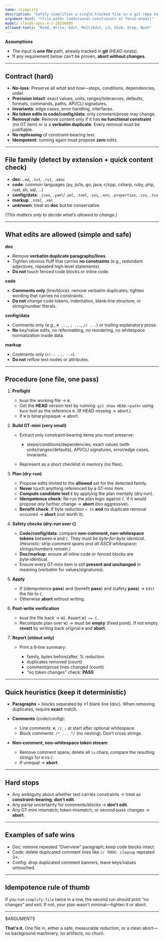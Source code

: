 ```yaml
---
name: /simplify
description: "Safely simplifies a single tracked file in a git repo to its most essential form without losing functional information. One-pass, dry-run guarded, idempotent."
argument-hint: "<file-path> [additional-constraints or focus-areas]"
model: claude-opus-4-1-20250805
allowed-tools: "Read, Write, Edit, MultiEdit, LS, Glob, Grep, Bash"
---
```

<!-- OPTIMIZATION_TIMESTAMP: 2025-08-27 10:35:53 -->

**Assumptions**

* The input is **one file** path, already tracked in **git** (HEAD exists).
* If any requirement below can’t be proven, **abort without changes**.

---

## Contract (hard)

* **No-loss**: Preserve all *what* and *how*—steps, conditions, dependencies, order.
* **Precision intact**: exact values, units, ranges/tolerances, defaults, formats, commands, paths, API/CLI signatures.
* **Invariants**: edge cases, error handling, interfaces.
* **No token edits in code/config/data**: only comment/prose may change.
* **Removal rule**: Remove content only if it has **no functional constraint** (no GT item) or is a **verbatim duplicate**. Every removal must be justifiable.
* **No rephrasing** of constraint‑bearing text.
* **Idempotent**: running again must propose **zero** edits.

---

## File family (detect by extension + quick content check)

* **doc**: `.md`, `.txt`, `.rst`, `.adoc`
* **code**: common languages (py, js/ts, go, java, c/cpp, csharp, ruby, php, rust, sh, sql, …)
* **config/data**: `.json`, `.yaml`/`.yml`, `.toml`, `.ini`, `.env`, `.properties`, `.csv`, `.tsv`
* **markup**: `.html`, `.xml`
* **unknown**: treat as **doc** but be conservative

*(This matters only to decide what’s allowed to change.)*

---

## What edits are allowed (simple and safe)

**doc**

* Remove **verbatim duplicate paragraphs/lines**.
* Tighten obvious fluff that carries **no constraints** (e.g., redundant adjectives, repeated high‑level statements).
* **Do not** touch fenced code blocks or inline code.

**code**

* **Comments only** (line/block): remove verbatim duplicates; tighten wording that carries no constraints.
* **Do not** change code tokens, indentation, blank‑line structure, or string/number literals.

**config/data**

* Comments only (e.g., `# ...`, `; ...`, `// ...`) or trailing explanatory prose.
* **No** key/value edits, no reformatting, no reordering, no whitespace normalization inside data.

**markup**

* Comments only (`<!-- ... -->`).
* **Do not** reflow text nodes or attributes.

---

## Procedure (one file, one pass)

1. **Preflight**

   * `Read` the working file → `W`.
   * Get the **HEAD** version text by running: `git show HEAD:<path>` using `Bash` tool as the reference `H`. (If HEAD missing → abort.)
   * If `W` is binary/opaque → abort.

2. **Build GT‑mini (very small)**

   * Extract only constraint‑bearing items you must preserve:

     * steps/conditions/dependencies, exact values (with units/ranges/defaults), API/CLI signatures, error/edge cases, invariants.
   * Represent as a short checklist in memory (no files).

3. **Plan (dry‑run)**

   * Propose edits limited to the **allowed** set for the detected family.
   * **Never** touch anything referenced by a GT‑mini item.
   * **Compute candidate text `C`** by applying the plan mentally (dry‑run).
   * **Idempotence check**: Re‑run the plan logic against `C`. If it would propose *any* further change → **abort** (too aggressive).
   * **Benefit check**: If byte reduction `< 1%` **and** no duplicate removal occurred → **abort** (not worth it).

4. **Safety checks (dry‑run over `C`)**

   * **Code/config/data**: compare **non‑comment, non‑whitespace tokens** between `W` and `C`. They must be *byte‑for‑byte identical*.
     *(Heuristic: strip comment spans and all ASCII whitespace; strings/numbers remain.)*
   * **Doc/markup**: ensure all inline code or fenced blocks are byte‑identical.
   * Ensure every GT‑mini item is still **present and unchanged** in meaning (verbatim for values/signatures).

5. **Apply**

   * If (idempotence **pass**) and (benefit **pass**) and (safety **pass**) → `Edit` the file to `C`.
   * Otherwise **abort** without writing.

6. **Post‑write verification**

   * `Read` the file back → `W2`. Assert `W2 == C`.
   * Recompute plan over `W2` → must be **empty** (fixed point). If not empty, **revert** by writing back original `W` and **abort**.

7. **Report (stdout only)**

   * Print a 6‑line summary:

     * family, bytes before/after, % reduction
     * duplicates removed (count)
     * comment/prose lines changed (count)
     * “no token changes” check: **PASS**

---

## Quick heuristics (keep it deterministic)

* **Paragraphs** = blocks separated by ≥1 blank line (doc). When removing duplicates, require **exact** match.
* **Comments** (code/config):

  * Line comments: `#`, `//`, `;` at start after optional whitespace.
  * Block comments: `/* ... */` (no nesting). Don’t cross strings.
* **Non‑comment, non‑whitespace token stream**:

  * Remove comment spans; delete all `\s` chars; compare the resulting strings for `W` vs `C`.
  * If unequal → **abort**.

---

## Hard stops

* Any ambiguity about whether text carries constraints → treat as **constraint‑bearing**; **don’t edit**.
* Any parse uncertainty for comments/blocks → **don’t edit**.
* Any GT‑mini mismatch, token mismatch, or second‑pass changes → **abort**.

---

## Examples of safe wins

* Doc: remove repeated “Overview” paragraph; keep code blocks intact.
* Code: delete duplicated comment lines like `// TODO: cleanup` repeated 3×.
* Config: drop duplicated comment banners, leave keys/values untouched.

---

## Idempotence rule of thumb

If you run `simplify-file` twice in a row, the second run should print “no changes” and exit. If not, your plan wasn’t minimal—tighten it or abort.

---

$ARGUMENTS

**That's it.** One file in, either a safe, measurable reduction, or a clean abort—no background machinery, no artifacts, no churn.
